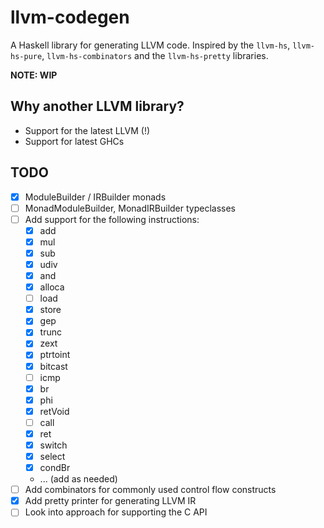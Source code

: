 # llvm-codegen

A Haskell library for generating LLVM code. Inspired by the `llvm-hs`,
`llvm-hs-pure`, `llvm-hs-combinators` and the `llvm-hs-pretty` libraries.

**NOTE: WIP**

## Why another LLVM library?

- Support for the latest LLVM (!)
- Support for latest GHCs

## TODO

- [x] ModuleBuilder / IRBuilder monads
- [ ] MonadModuleBuilder, MonadIRBuilder typeclasses
- [ ] Add support for the following instructions:
  - [x] add
  - [x] mul
  - [x] sub
  - [x] udiv
  - [x] and
  - [x] alloca
  - [ ] load
  - [x] store
  - [x] gep
  - [x] trunc
  - [x] zext
  - [x] ptrtoint
  - [x] bitcast
  - [ ] icmp
  - [x] br
  - [x] phi
  - [x] retVoid
  - [ ] call
  - [x] ret
  - [x] switch
  - [x] select
  - [x] condBr
  - ... (add as needed)
- [ ] Add combinators for commonly used control flow constructs
- [x] Add pretty printer for generating LLVM IR
- [ ] Look into approach for supporting the C API

